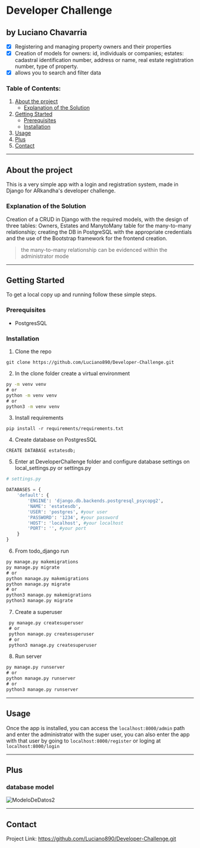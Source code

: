 # Developer Challenge

## by Luciano Chavarria

* [x] Registering and managing property owners and their properties
* [x] Creation of models for owners: id, individuals or companies; estates: cadastral identification number, address or name, real estate registration number, type of property.
* [x] allows you to search and filter data

### Table of Contents:

1. [About the project](#About-the-project)
    - [Explanation of the Solution](#Explanation-of-the-Solution)
2. [Getting Started](#Getting-Started)
    - [Prerequisites](#Prerequisites)
    - [Installation](#Installation)
3. [Usage](#Usage)
4. [Plus](#Plus)
5. [Contact](#Contact)

---

## About the project

This is a very simple app with a login and registration system, made in Django for ARkandha's developer challenge.

### Explanation of the Solution

Creation of a CRUD in Django with the required models, with the design of three tables: Owners, Estates and ManytoMany table for the many-to-many relationship; creating the DB in PostgreSQL with the appropriate credentials and the use of the Bootstrap framework for the frontend creation.

> the many-to-many relationship can be evidenced within the administrator mode

---

## Getting Started

To get a local copy up and running follow these simple steps.

### Prerequisites

* PostgresSQL

### Installation

1. Clone the repo

`git clone https://github.com/Luciano890/Developer-Challenge.git`

2. In the clone folder create a virtual environment

```cmd
py -m venv venv
# or
python -m venv venv
# or
python3 -m venv venv
```

3. Install requirements

`pip install -r requirements/requirements.txt`

4. Create database on PostgresSQL

`CREATE DATABASE estatesdb;`

5. Enter at DeveloperChallenge folder and configure database settings on local_settings.py or settings.py

```python
# settings.py

DATABASES = {
    'default': {
        'ENGINE': 'django.db.backends.postgresql_psycopg2',
        'NAME': 'estatesdb',
        'USER': 'postgres', #your user
        'PASSWORD': '1234', #your password
        'HOST': 'localhost', #your localhost
        'PORT': '', #your port
    }
}
```

6. From todo_django run

```cmd
py manage.py makemigrations
py manage.py migrate
# or
python manage.py makemigrations
python manage.py migrate
# or
python3 manage.py makemigrations
python3 manage.py migrate
```

7. Create a superuser

```cmd
 py manage.py createsuperuser
 # or
 python manage.py createsuperuser
 # or
 python3 manage.py createsuperuser
```

8. Run server

```cmd
py manage.py runserver
# or
python manage.py runserver
# or
python3 manage.py runserver
```
---

## Usage

Once the app is installed, you can access the `localhost:8000/admin` path and enter the administrator with the super user, you can also enter the app with that user by going to `localhost:8000/register` or loging at `localhost:8000/login`

---

## Plus

### database model

![ModeloDeDatos2](https://user-images.githubusercontent.com/62488915/133726166-4b67d3bf-6686-4bdb-b20e-babf35275c38.png)

---

## Contact

Project Link: https://github.com/Luciano890/Developer-Challenge.git
